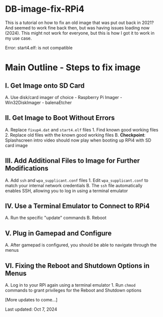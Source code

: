 # DB-image-fix-RPi4

This is a tutorial on how to fix an old image that was put out back in 2021? And seemed to work fine back then, but was having issues loading now (2024).  This might not work for everyone, but this is how I got it to work in my use case. 

Error:
start4.elf: is not compatible

# Main Outline - Steps to fix image

## I. Get Image onto SD Card
   A. Use disk/card imager of choice
      - Raspberry Pi Imager
      - Win32DiskImager
      - balenaEtcher

## II. Get Image to Boot Without Errors
   A. Replace `fixup4.dat` and `start4.elf` files
      1. Find known good working files
      2. Replace old files with the known good working files
   B. **Checkpoint**: Splashscreen intro video should now play when booting up RPi4 with SD card image

## III. Add Additional Files to Image for Further Modifications
   A. Add `ssh` and `wpa_supplicant.conf` files
      1. Edit `wpa_supplicant.conf` to match your internal network credentials
   B. The `ssh` file automatically enables SSH, allowing you to log in using a terminal emulator

## IV. Use a Terminal Emulator to Connect to RPi4
   A. Run the specific "update" commands
   B. Reboot

## V. Plug in Gamepad and Configure
   A. After gamepad is configured, you should be able to navigate through the menus

## VI. Fixing the Reboot and Shutdown Options in Menus
   A. Log in to your RPi again using a terminal emulator
      1. Run `chmod` commands to grant privileges for the Reboot and Shutdown options



[More updates to come...] 

Last updated: Oct 7, 2024
